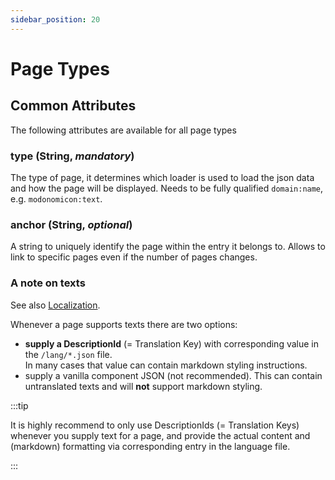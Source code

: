 ```yaml
---
sidebar_position: 20
---
```


# Page Types

## Common Attributes

The following attributes are available for all page types

### **type** (String, _mandatory_)

The type of page, it determines which loader is used to load the json data and how the page will be displayed.
Needs to be fully qualified `domain:name`, e.g. `modonomicon:text`. 

### **anchor** (String, _optional_)

A string to uniquely identify the page within the entry it belongs to. Allows to link to specific pages even if the number of pages changes.

### A note on texts

See also [Localization](../../advanced/localization).

Whenever a page supports texts there are two options: 

- **supply a DescriptionId** (= Translation Key) with corresponding value in the `/lang/*.json` file.  
  In many cases that value can contain markdown styling instructions.
- supply a vanilla component JSON (not recommended). This can contain untranslated texts and will **not** support markdown styling.

:::tip

It is highly recommend to only use DescriptionIds (= Translation Keys) whenever you supply text for a page, and provide the actual content and (markdown) formatting via corresponding entry in the language file.

:::
